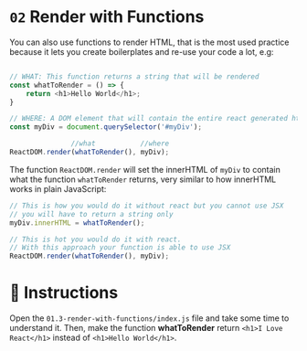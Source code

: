 # `02` Render with Functions

You can also use functions to render HTML, that is the most used practice because it lets you create boilerplates and re-use your code a lot, e.g:

```js

// WHAT: This function returns a string that will be rendered
const whatToRender = () => {
    return <h1>Hello World</h1>;
}

// WHERE: A DOM element that will contain the entire react generated html
const myDiv = document.querySelector('#myDiv');

               //what           //where
ReactDOM.render(whatToRender(), myDiv);
```

The function `ReactDOM.render` will set the innerHTML of `myDiv` to contain what the function `whatToRender` returns, very similar to how innerHTML works in plain JavaScript:

```js
// This is how you would do it without react but you cannot use JSX
// you will have to return a string only
myDiv.innerHTML = whatToRender();

// This is hot you would do it with react. 
// With this approach your function is able to use JSX
ReactDOM.render(whatToRender(), myDiv);
```

# :speech_balloon: Instructions

Open the `01.3-render-with-functions/index.js` file and take some time to understand it.
Then, make the function __whatToRender__ return `<h1>I Love React</h1>` instead of `<h1>Hello World</h1>`.
